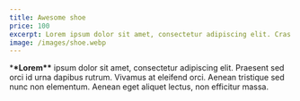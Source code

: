 ```yaml
---
title: Awesome shoe
price: 100
excerpt: Lorem ipsum dolor sit amet, consectetur adipiscing elit. Cras eget ornare enim.
image: /images/shoe.webp
---
```


\***\*Lorem\*\*** ipsum dolor sit amet, consectetur adipiscing elit. Praesent sed orci id urna dapibus rutrum. Vivamus at eleifend orci. Aenean tristique sed nunc non elementum. Aenean eget aliquet lectus, non efficitur massa.
